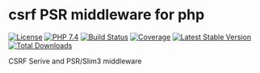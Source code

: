 # csrf PSR middleware for php

[![License](https://img.shields.io/badge/license-BSD-blue.svg)](https://opensource.org/licenses/BSD-3-Clause)
[![PHP 7.4](https://img.shields.io/badge/php-7.3-yellow.svg)](http://www.php.net)
[![Build Status](https://travis-ci.org/mbretter/stk-csrf.svg?branch=master)](https://travis-ci.org/mbretter/stk-csrf)
[![Coverage](https://coveralls.io/repos/github/mbretter/stk-csrf/badge.svg?branch=master)](https://coveralls.io/github/mbretter/stk-csrf?branch=master)
[![Latest Stable Version](https://img.shields.io/packagist/v/mbretter/stk-csrf.svg)](https://packagist.org/packages/mbretter/stk-csrf)
[![Total Downloads](https://img.shields.io/packagist/dt/mbretter/stk-csrf.svg)](https://packagist.org/packages/mbretter/stk-csrf)

CSRF Serive and PSR/Slim3 middleware
